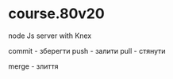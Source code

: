 # course.80v20

node Js server with Knex


commit - зберегти
push   - залити
pull   - стянути

merge - злиття